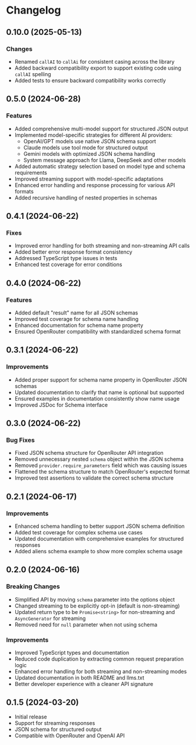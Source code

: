 # Changelog

## 0.10.0 (2025-05-13)

### Changes

- Renamed `callAI` to `callAi` for consistent casing across the library
- Added backward compatibility export to support existing code using `callAI` spelling
- Added tests to ensure backward compatibility works correctly

## 0.5.0 (2024-06-28)

### Features

- Added comprehensive multi-model support for structured JSON output
- Implemented model-specific strategies for different AI providers:
  - OpenAI/GPT models use native JSON schema support
  - Claude models use tool mode for structured output
  - Gemini models with optimized JSON schema handling
  - System message approach for Llama, DeepSeek and other models
- Added automatic strategy selection based on model type and schema requirements
- Improved streaming support with model-specific adaptations
- Enhanced error handling and response processing for various API formats
- Added recursive handling of nested properties in schemas

## 0.4.1 (2024-06-22)

### Fixes

- Improved error handling for both streaming and non-streaming API calls
- Added better error response format consistency
- Addressed TypeScript type issues in tests
- Enhanced test coverage for error conditions

## 0.4.0 (2024-06-22)

### Features

- Added default "result" name for all JSON schemas
- Improved test coverage for schema name handling
- Enhanced documentation for schema name property
- Ensured OpenRouter compatibility with standardized schema format

## 0.3.1 (2024-06-22)

### Improvements

- Added proper support for schema name property in OpenRouter JSON schemas
- Updated documentation to clarify that name is optional but supported
- Ensured examples in documentation consistently show name usage
- Improved JSDoc for Schema interface

## 0.3.0 (2024-06-22)

### Bug Fixes

- Fixed JSON schema structure for OpenRouter API integration
- Removed unnecessary nested `schema` object within the JSON schema
- Removed `provider.require_parameters` field which was causing issues
- Flattened the schema structure to match OpenRouter's expected format
- Improved test assertions to validate the correct schema structure

## 0.2.1 (2024-06-17)

### Improvements

- Enhanced schema handling to better support JSON schema definition
- Added test coverage for complex schema use cases
- Updated documentation with comprehensive examples for structured responses
- Added aliens schema example to show more complex schema usage

## 0.2.0 (2024-06-16)

### Breaking Changes

- Simplified API by moving `schema` parameter into the options object
- Changed streaming to be explicitly opt-in (default is non-streaming)
- Updated return type to be `Promise<string>` for non-streaming and `AsyncGenerator` for streaming
- Removed need for `null` parameter when not using schema

### Improvements

- Improved TypeScript types and documentation
- Reduced code duplication by extracting common request preparation logic
- Enhanced error handling for both streaming and non-streaming modes
- Updated documentation in both README and llms.txt
- Better developer experience with a cleaner API signature

## 0.1.5 (2024-03-20)

- Initial release
- Support for streaming responses
- JSON schema for structured output
- Compatible with OpenRouter and OpenAI API
